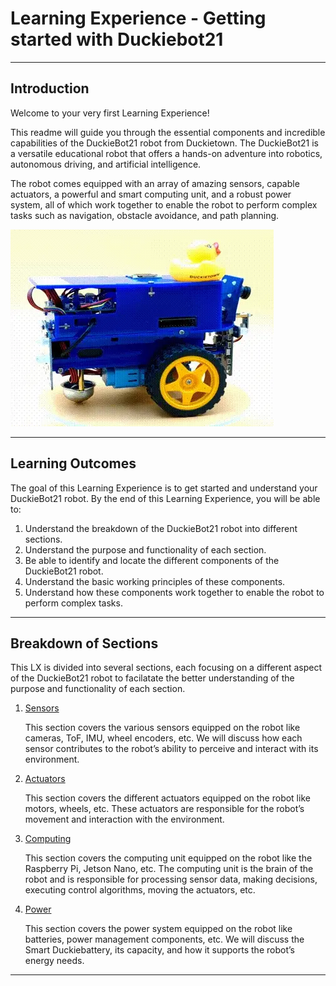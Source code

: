 # Learning Experience - Getting started with Duckiebot21

---

## Introduction

Welcome to your very first Learning Experience!

This readme will guide you through the essential components and incredible capabilities of the DuckieBot21 robot from Duckietown.
The DuckieBot21 is a versatile educational robot that offers a hands-on adventure into robotics, autonomous driving, and artificial intelligence.

The robot comes equipped with an array of amazing sensors, capable actuators, a powerful and smart computing unit, and a robust power system, all of which work together to enable the robot to perform complex tasks such as navigation, obstacle avoidance, and path planning.

![alt text](images/DB21J4_turning.webp)

---

## Learning Outcomes

The goal of this Learning Experience is to get started and understand your DuckieBot21 robot.
By the end of this Learning Experience, you will be able to:

1. Understand the breakdown of the DuckieBot21 robot into different sections.
2. Understand the purpose and functionality of each section.
3. Be able to identify and locate the different components of the DuckieBot21 robot.
4. Understand the basic working principles of these components.
5. Understand how these components work together to enable the robot to perform complex tasks.

---

## Breakdown of Sections

This LX is divided into several sections, each focusing on a different aspect of the DuckieBot21 robot to facilatate the better understanding of the purpose and functionality of each section.

1. [Sensors](sensors.md)

    This section covers the various sensors equipped on the robot like cameras, ToF, IMU, wheel encoders, etc.
    We will discuss how each sensor contributes to the robot’s ability to perceive and interact with its environment.

2. [Actuators](actuators.md)

    This section covers the different actuators equipped on the robot like motors, wheels, etc.
    These actuators are responsible for the robot’s movement and interaction with the environment.

3. [Computing](computing.md)

    This section covers the computing unit equipped on the robot like the Raspberry Pi, Jetson Nano, etc.
    The computing unit is the brain of the robot and is responsible for processing sensor data, making decisions, executing control algorithms, moving the actuators, etc.

4. [Power](power.md)

    This section covers the power system equipped on the robot like batteries, power management components, etc.
    We will discuss the Smart Duckiebattery, its capacity, and how it supports the robot’s energy needs.

---
